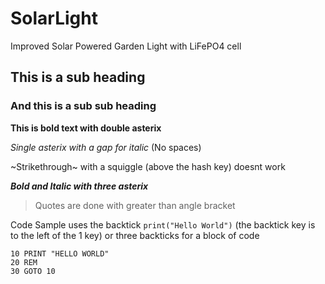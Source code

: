 # SolarLight
Improved Solar Powered Garden Light with LiFePO4 cell

## This is a sub heading

### And this is a sub sub heading

**This is bold text with double asterix**

*Single asterix with a gap for italic*  (No spaces)

~Strikethrough~ with a squiggle (above the hash key) doesnt work

***Bold and Italic with three asterix***

> Quotes are done with greater than angle bracket

Code Sample uses the backtick `print("Hello World")` (the backtick key is to the left of the 1 key)
or three backticks for a block of code
```
10 PRINT "HELLO WORLD"
20 REM 
30 GOTO 10
```
